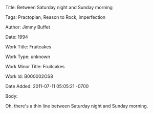 Title:  Between Saturday night and Sunday morning

Tags:   Practopian, Reason to Rock, imperfection

Author: Jimmy Buffet

Date:   1994

Work Title: Fruitcakes

Work Type: unknown

Work Minor Title: Fruitcakes

Work Id: B000002OS8

Date Added: 2011-07-11 05:05:21 -0700

Body: 

Oh, there's a thin line between Saturday night and Sunday morning.

